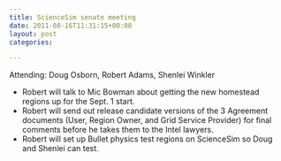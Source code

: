 ```yaml
---
title: ScienceSim senate meeting
date: 2011-08-16T11:31:15+00:00
layout: post
categories:

---
```

Attending: Doug Osborn, Robert Adams, Shenlei Winkler

  * Robert will talk to Mic Bowman about getting the new homestead regions up for the Sept. 1 start.
  * Robert will send out release candidate versions of the 3 Agreement documents (User, Region Owner, and Grid Service Provider) for final comments before he takes them to the Intel lawyers.
  * Robert will set up Bullet physics test regions on ScienceSim so Doug and Shenlei can test.

&nbsp;
